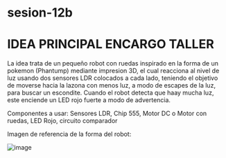 # sesion-12b

# IDEA  PRINCIPAL ENCARGO TALLER

La idea trata de un pequeño robot con ruedas inspirado en la forma de un pokemon (Phantump) mediante impresion 3D, el cual reacciona al nivel de luz usando dos sensores LDR colocados a cada lado, teniendo el objetivo de moverse hacia la lazona con menos luz, a modo de escapes de la luz, para buscar un escondite. Cuando el robot detecta que haay mucha luz, este enciende un LED rojo fuerte a modo de advertencia.

Componentes a usar: Sensores LDR, Chip 555, Motor DC o Motor con ruedas, LED Rojo, circuito comparador

Imagen de referencia de la forma del robot:

![image](https://github.com/user-attachments/assets/dfa7053e-515b-4c2a-9186-2ac3d1976655)

